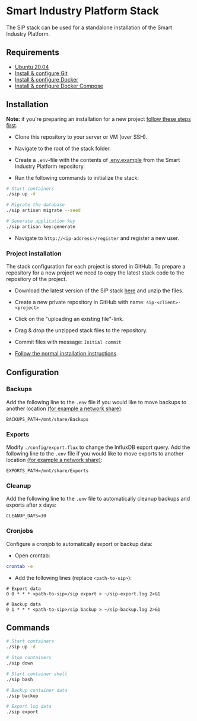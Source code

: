 # Smart Industry Platform Stack

The SIP stack can be used for a standalone installation of the Smart Industry Platform.

## Requirements

* [Ubuntu 20.04](https://docs.vanegmond.cloud/ubuntu.html#initial-server-setup)
* [Install & configure Git](https://docs.vanegmond.cloud/git.html)
* [Install & configure Docker](https://docs.vanegmond.cloud/docker.html)
* [Install & configure Docker Compose](https://docs.vanegmond.cloud/docker-compose.html)

## Installation

**Note:** if you're preparing an installation for a new project [follow these steps first](#project-installation).

* Clone this repository to your server or VM (over SSH).

* Navigate to the root of the stack folder.

* Create a `.env`-file with the contents of [.env.example](https://github.com/vanegmondgroep/smart-industry-platform/blob/main/.env.example) from the Smart Industry Platform repository.

*  Run the following commands to initialize the stack:

```bash
# Start containers
./sip up -d

# Migrate the database
./sip artisan migrate --seed

# Generate application key
./sip artisan key:generate
```

* Navigate to `http://<ip-address>/register` and register a new user.

### Project installation

The stack configuration for each project is stored in GitHub. To prepare a repository for a new project we need to copy the latest stack code to the repository of the project.

* Download the latest version of the SIP stack [here](https://github.com/vanegmondgroep/sip-stack/archive/refs/heads/main.zip) and unzip the files.

* Create a new private repository in GitHub with name: `sip-<client>-<project>`

* Click on the "uploading an existing file"-link.

* Drag & drop the unzipped stack files to the repository.

* Commit files with message: `Initial commit`

* [Follow the normal installation instructions](#installation).

## Configuration

### Backups

Add the following line to the `.env` file if you would like to move backups to another location [(for example a network share)](/ubuntu.html#mount-a-network-share):

```
BACKUPS_PATH=/mnt/share/Backups
```

### Exports

Modify `./config/export.flux` to change the InfluxDB export query. Add the following line to the `.env` file if you would like to move exports to another location [(for example a network share)](/ubuntu.html#mount-a-network-share):

```
EXPORTS_PATH=/mnt/share/Exports
```

### Cleanup

Add the following line to the `.env` file to automatically cleanup backups and exports after x days:

```
CLEANUP_DAYS=30
```

### Cronjobs

Configure a cronjob to automatically export or backup data:

* Open crontab:

```bash
crontab -e
```

* Add the following lines (replace `<path-to-sip>`):

```
# Export data
0 0 * * * <path-to-sip>/sip export > ~/sip-export.log 2>&1

# Backup data
0 1 * * * <path-to-sip>/sip backup > ~/sip-backup.log 2>&1
```

## Commands

```bash
# Start containers
./sip up -d

# Stop containers
./sip down

# Start container shell
./sip bash

# Backup container data
./sip backup

# Export log data
./sip export
```
